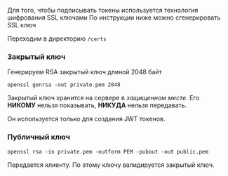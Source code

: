 Для того, чтобы подписывать токены используется технология шифрования SSL ключами
По инструкции ниже можно сгенерировать SSL ключ

Переходим в директорию ```/certs```

### Закрытый ключ
Генерируем RSA закрытый ключ длиной 2048 байт
```shell
openssl genrsa -out private.pem 2048
```

Закрытый ключ хранится на сервере в *защищенном месте*. Его **НИКОМУ** нельзя показывать, **НИКУДА** нельзя передавать.

Он используется только для создания JWT токенов.

### Публичный ключ
```shell
openssl rsa -in private.pem -outform PEM -pubout -out public.pem
```

Передается клиенту. По этому ключу валидируется закрытый ключ.
